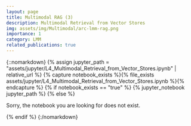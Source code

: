 ```yaml
---
layout: page
title: Multimodal RAG (3)
description: Multimodal Retrieval from Vector Stores
img: assets/img/Multimodal/arc-lmm-rag.png
importance: 1
category: LMM
related_publications: true
---
```


{::nomarkdown}
{% assign jupyter_path = "assets/jupyter/L4_Multimodal_Retrieval_from_Vector_Stores.ipynb" | relative_url %}
{% capture notebook_exists %}{% file_exists assets/jupyter/L4_Multimodal_Retrieval_from_Vector_Stores.ipynb %}{% endcapture %}
{% if notebook_exists == "true" %}
{% jupyter_notebook jupyter_path %}
{% else %}

<p>Sorry, the notebook you are looking for does not exist.</p>
{% endif %}
{:/nomarkdown}